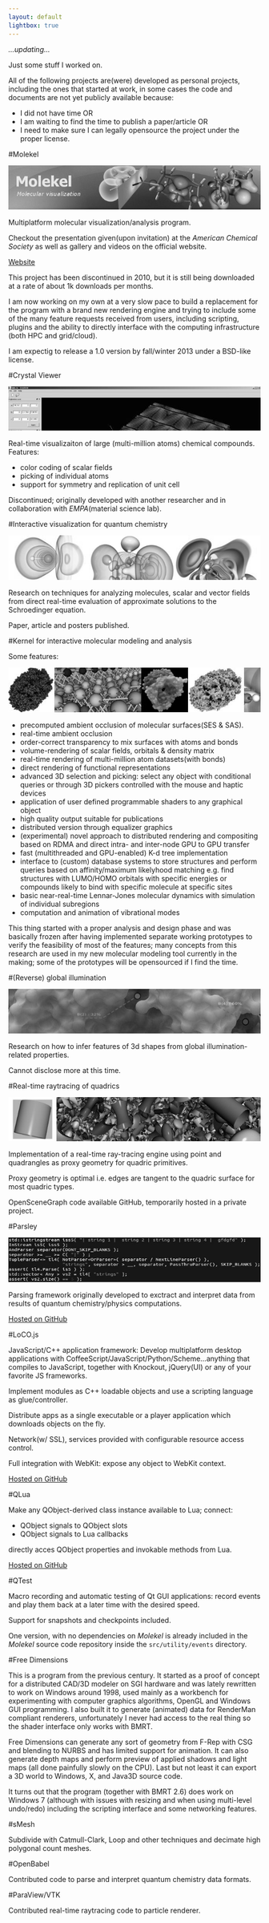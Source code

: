 ```yaml
---
layout: default
lightbox: true
---
```


_...updating..._

Just some stuff I worked on.

All of the following projects are(were) developed as personal projects, including the
ones that started at work, in some cases the code and documents are not yet publicly available
because:

* I did not have time OR
* I am waiting to find the time to publish a paper/article  OR
* I need to make sure I can legally opensource the project under the proper license. 


#Molekel

![](pics/molekel/bannerbw.jpg)

Multiplatform molecular visualization/analysis program.

Checkout the presentation given(upon invitation) at the _American Chemical Society_ as well 
as gallery and videos on the official website.

[Website](http://molekel.cscs.ch)

This project has been discontinued in 2010, but it is still being downloaded at
a rate of about 1k downloads per months.

I am now working on my own at a very slow pace to build a replacement for the program with a
brand new rendering engine and trying to include some of the many feature requests received
from users, including scripting, plugins and the ability to directly interface with the computing infrastructure (both HPC and grid/cloud).

I am expectig to release a 1.0 version by fall/winter 2013 under a BSD-like license.

#Crystal Viewer

![](pics/crystal_viewer/bannerbw.jpg)

Real-time visualizaiton of large (multi-million atoms) chemical compounds.
Features:

* color coding of scalar fields
* picking of individual atoms
* support for symmetry and replication of unit cell 

Discontinued; originally developed with another researcher and in collaboration with 
_EMPA_(material science lab).

#Interactive visualization for quantum chemistry

![](pics/funorbitals/bannerbw.jpg)

Research on techniques for analyzing molecules, scalar and vector fields from direct
real-time evaluation of approximate solutions to the Schroedinger equation.

Paper, article and posters published.

#Kernel for interactive molecular modeling and analysis

Some features:

![](pics/gkernel/bannerbw.jpg)

* precomputed ambient occlusion of molecular surfaces(SES & SAS).
* real-time ambient occlusion 
* order-correct transparency to mix surfaces with atoms and bonds
* volume-rendering of scalar fields, orbitals & density matrix
* real-time rendering of multi-million atom datasets(with bonds)
* direct rendering of functional representations
* advanced 3D selection and picking: select any object with conditional
  queries or through 3D pickers controlled with the mouse and haptic devices 
* application of user defined programmable shaders to any graphical object
* high quality output suitable for publications
* distributed version through equalizer graphics
* (experimental) novel approach to distributed rendering and compositing based on RDMA and
  direct intra- and inter-node GPU to GPU transfer
* fast (multithreaded and GPU-enabled) K-d tree implementation 
* interface to (custom) database systems to store structures and perform queries
  based on affinity/maximum likelyhood matching e.g. find structures
  with LUMO/HOMO orbitals with specific energies or compounds likely to
  bind with specific molecule at specific sites
* basic near-real-time Lennar-Jones molecular dynamics with simulation
  of individual subregions
* computation and animation of vibrational modes  

This thing started with a proper analysis and design phase and was basically
frozen after having implemented separate working prototypes to verify the
feasibility of most of the features; many concepts from this research
are used in my new molecular modeling tool currently in the making; some
of the prototypes will be opensourced if I find the time.

#(Reverse) global illumination

![](pics/rglobal_illum/bannerbw.jpg)

Research on how to infer features of 3d shapes from global illumination-related properties.

Cannot disclose more at this time. 

#Real-time raytracing of quadrics

![](pics/quadrics/bannerbw.jpg)

Implementation of a real-time ray-tracing engine using point and quadrangles
as proxy geometry for quadric primitives. 

Proxy geometry is optimal i.e. edges are tangent to the quadric surface
for most quadric types.

OpenSceneGraph code available GitHub, temporarily hosted in a private project.

#Parsley

![](pics/parsley/bannerbw.jpg)

Parsing framework originally developed to exctract and interpret data from results
of quantum chemistry/physics computations.

[Hosted on GitHub](http://github.com/candycode/parsley)

#LoCO.js

JavaScript/C++ application framework: Develop multiplatform desktop applications
with CoffeeScript/JavaScript/Python/Scheme...anything that compiles to
JavaScript, together with Knockout, jQuery(UI) or any of your favorite JS frameworks.

Implement modules as C++ loadable objects and use a scripting language as glue/controller.

Distribute apps as a single executable or a player application which downloads
objects on the fly.

Network(w/ SSL), services provided with configurable resource access control.

Full integration with WebKit: expose any object to WebKit context.

[Hosted on GitHub](http://locojs.net)

#QLua

Make any QObject-derived class instance available to Lua; connect:

* QObject signals to QObject slots
* QObject signals to Lua callbacks

directly acces QObject properties and invokable methods from Lua.

[Hosted on GitHub](http://github.com/candycode/qlua)

#QTest

Macro recording and automatic testing of Qt GUI applications: record events and play them back 
at a later time with the desired speed.

Support for snapshots and checkpoints included.

One version, with no dependencies on _Molekel_ is already included in the _Molekel_ 
source code repository inside the <code>src/utility/events</code> directory. 

#Free Dimensions

This is a program from the previous century. It started as  a proof of concept for a distributed CAD/3D modeler on SGI hardware and was lately rewritten to work on Windows around 1998, used mainly as a workbench for experimenting with computer graphics algorithms, OpenGL and Windows GUI programming. I also built it to generate (animated) data for RenderMan compliant renderers, unfortunately I never had access to the real thing so the shader interface only works with BMRT.

Free Dimensions can generate any sort of geometry from F-Rep with CSG and blending to NURBS and has limited support for animation. It can also generate depth maps and perform preview of applied shadows and light maps (all done painfully slowly on the CPU). Last but not least it can export a 3D world to Windows, X, and Java3D source code.

It turns out that the program (together with BMRT 2.6) does work on Windows 7 (although with issues with resizing and when using multi-level undo/redo) including the scripting interface and some networking features.

#sMesh

Subdivide with Catmull-Clark, Loop and other techniques and decimate high polygonal count
meshes.

#OpenBabel

Contributed code to parse and interpret quantum chemistry data formats.

#ParaView/VTK

Contributed real-time raytracing code to particle renderer. 

